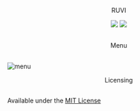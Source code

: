 <p align="center">
  RUVI
</p>

<p align="center">
    <a href="https://en.wikipedia.org/wiki/C%2B%2B"><img src="https://img.shields.io/badge/MADE%20WITH-%E2%99%A5-pink"></a>
      <a href="https://github.com/cristeigabriel/ruvi-csgo-linux-full/blob/master/LICENSE"><img src="https://img.shields.io/badge/LICENSE-MIT-pink"></a>
</p>

##

<p align="center">
  Menu
</p>

## 
![menu](https://raw.githubusercontent.com/cristeigabriel/ruvi-csgo-linux-full/master/resource/image.png)

<p align="center">
  Licensing
</p>

## 
Available under the [MIT License](https://github.com/cristeigabriel/ruvi-csgo-linux-full/blob/master/LICENSE)
